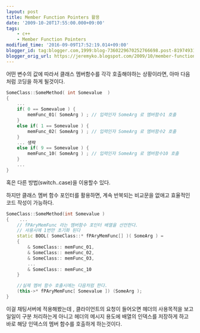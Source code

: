 ```yaml
---
layout: post
title: Member Function Pointers 활용
date: '2009-10-20T17:55:00.000+09:00'
tags:
    - c++
    - Member Function Pointers
modified_time: '2016-09-09T17:52:19.014+09:00'
blogger_id: tag:blogger.com,1999:blog-7360229670252766698.post-8197493198030544601
blogger_orig_url: https://jeremyko.blogspot.com/2009/10/member-function-pointers.html
---
```


어떤 변수의 값에 따라서 클래스 멤버함수를 각각 호출해야하는 상황이라면, 아마 다음처럼 코딩을 하게 될것이다.

```cpp
SomeClass::SomeMethod( int Somevalue  )
{
    ...
    if( 0 == Somevalue ) {
        memFunc_01( SomeArg ) ; // 입력인자 SomeArg 로 멤버함수1 호출
    }
    else if( 1 == Somevalue ) {
        memFunc_02( SomeArg ) ; // 입력인자 SomeArg 로 멤버함수2 호출
    }
    ... 생략
    else if( 9 == Somevalue ) {
        memFunc_10( SomeArg ) ; // 입력인자 SomeArg 로 멤버함수10 호출
    }
    ...
}
```

혹은 다른 방법(switch..case)을 이용할수 있다.

하지만 클래스 멤버 함수 포인터를 활용하면, 계속 반복되는 비교문을 없애고 효율적인 코드 작성이 가능하다.

```cpp
SomeClass::SomeMethod(int Somevalue )
{    ...
    // fPAryMemFunc 라는 멤버함수 포인터 배열을 선언한다.
    // 사용시에 1번만 초기화 된다
    static BOOL( SomeClass::* fPAryMemFunc[] )( SomeArg ) =
    {
        & SomeClass:: memFunc_01,
        & SomeClass:: memFunc_02,
        & SomeClass:: memFunc_03,
        ...
        & SomeClass:: memFunc_10
    }

    //실제 멤버 함수 호출시에는 다음처럼 한다.
    (this->* fPAryMemFunc[ Somevalue ]) (SomeArg );
}
```

이걸 채팅서버에 적용해봤는데 , 클라이언트의 요청이 들어오면 헤더의 사용목적을 보고 일일이 구분 처리하는게 아니고 헤더의 메시지 용도에 배열의 인덱스를 저장하게 하고 바로 해당 인덱스의 멤버 함수를 호출하게 하는것이다.
